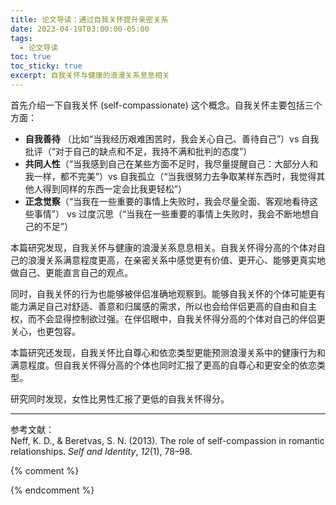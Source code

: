 ```yaml
---
title: 论文导读：通过自我关怀提升亲密关系
date: 2023-04-19T03:00:00-05:00
tags:
  - 论文导读
toc: true
toc_sticky: true
excerpt: 自我关怀与健康的浪漫关系息息相关
---
```


首先介绍一下自我关怀 (self-compassionate) 这个概念。自我关怀主要包括三个方面：  
- **自我善待** （比如“当我经历艰难困苦时，我会关心自己、善待自己”）vs 自我批评（“对于自己的缺点和不足，我持不满和批判的态度”）  
- **共同人性**（“当我感到自己在某些方面不足时，我尽量提醒自己：大部分人和我一样，都不完美”）vs 自我孤立（“当我很努力去争取某样东西时，我觉得其他人得到同样的东西一定会比我更轻松”）  
- **正念觉察**（“当我在一些重要的事情上失败时，我会尽量全面、客观地看待这些事情”） vs 过度沉思（“当我在一些重要的事情上失败时，我会不断地想自己的不足”）

本篇研究发现，自我关怀与健康的浪漫关系息息相关。自我关怀得分高的个体对自己的浪漫关系满意程度更高，在亲密关系中感觉更有价值、更开心、能够更真实地做自己、更能直言自己的观点。

同时，自我关怀的行为也能够被伴侣准确地观察到。能够自我关怀的个体可能更有能力满足自己对舒适、善意和归属感的需求，所以也会给伴侣更高的自由和自主权，而不会显得控制欲过强。在伴侣眼中，自我关怀得分高的个体对自己的伴侣更关心，也更包容。

本篇研究还发现，自我关怀比自尊心和依恋类型更能预测浪漫关系中的健康行为和满意程度。但自我关怀得分高的个体也同时汇报了更高的自尊心和更安全的依恋类型。

研究同时发现，女性比男性汇报了更低的自我关怀得分。

---  
参考文献：  
Neff, K. D., & Beretvas, S. N. (2013). The role of self-compassion in romantic relationships. _Self and Identity_, _12_(1), 78–98.

{% comment %}


{% endcomment %}
